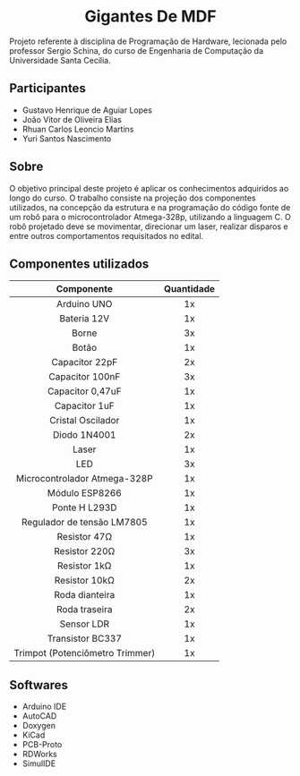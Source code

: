 <h1 align = "center">Gigantes De MDF</h1>

Projeto referente à disciplina de Programação de Hardware, lecionada pelo professor Sergio Schina, do curso de Engenharia de Computação da Universidade Santa Cecília.

## Participantes

- Gustavo Henrique de Aguiar Lopes
- João Vitor de Oliveira Elias
- Rhuan Carlos Leoncio Martins
- Yuri Santos Nascimento

## Sobre

O objetivo principal deste projeto é aplicar os conhecimentos adquiridos ao longo do curso. O trabalho consiste na projeção dos componentes utilizados, na concepção da estrutura e na programação do código fonte de um robô para o microcontrolador Atmega-328p, utilizando a linguagem C. O robô projetado deve se movimentar, direcionar um laser, realizar disparos e entre outros comportamentos requisitados no edital.

## Componentes utilizados
| Componente | Quantidade |
| :---: | :---: |
| Arduino UNO | 1x |
| Bateria 12V | 1x |
| Borne | 3x |
| Botão | 1x |
| Capacitor 22pF | 2x |
| Capacitor 100nF | 3x |
| Capacitor 0,47uF | 1x |
| Capacitor 1uF | 1x |
| Cristal Oscilador | 1x |
| Diodo 1N4001 | 2x |
| Laser | 1x |
| LED | 3x |
| Microcontrolador Atmega-328P | 1x |
| Módulo ESP8266 | 1x |
| Ponte H L293D | 1x |
| Regulador de tensão LM7805 | 1x |
| Resistor 47Ω | 1x |
| Resistor 220Ω | 3x |
| Resistor 1kΩ | 1x |
| Resistor 10kΩ | 2x |
| Roda dianteira | 1x |
| Roda traseira | 2x |
| Sensor LDR | 1x |
| Transistor BC337 | 1x |
| Trimpot (Potenciômetro Trimmer) | 1x |

## Softwares

- Arduino IDE
- AutoCAD
- Doxygen
- KiCad
- PCB-Proto
- RDWorks
- SimulIDE
